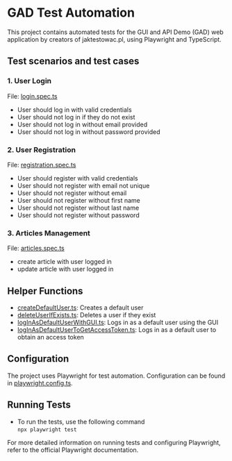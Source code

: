 # GAD Test Automation

This project contains automated tests for the GUI and API Demo (GAD) web application by creators of jaktestowac.pl, using Playwright and TypeScript.

## Test scenarios and test cases

### 1. User Login

File: [login.spec.ts](tests/e2e/login.spec.ts)

- User should log in with valid credentials
- User should not log in if they do not exist
- User should not log in without email provided
- User should not log in without password provided

### 2. User Registration

File: [registration.spec.ts](tests/e2e/registration.spec.ts)

- User should register with valid credentials
- User should not register with email not unique
- User should not register without email
- User should not register without first name
- User should not register without last name
- User should not register without password

### 3. Articles Management

File: [articles.spec.ts](tests/e2e/articles.spec.ts)

- create article with user logged in
- update article with user logged in

## Helper Functions

- [createDefaultUser.ts](helpers/users/createDefaultUser.ts): Creates a default user
- [deleteUserIfExists.ts](helpers/users/deleteUserIfExists.ts): Deletes a user if they exist
- [logInAsDefaultUserWithGUI.ts](helpers/users/logInAsDefaultUserWithGUI.ts): Logs in as a default user using the GUI
- [logInAsDefaultUserToGetAccessToken.ts](helpers/users/logInAsDefaultUserToGetAccessToken.ts): Logs in as a default user to obtain an access token

## Configuration

The project uses Playwright for test automation. Configuration can be found in [playwright.config.ts](playwright.config.ts).

## Running Tests

- To run the tests, use the following command  
  `npx playwright test`

For more detailed information on running tests and configuring Playwright, refer to the official Playwright documentation.



